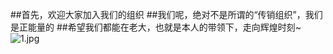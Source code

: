##首先，欢迎大家加入我们的组织
##我们呢，绝对不是所谓的“传销组织”，我们是正能量的
##希望我们都能在老大，也就是本人的带领下，走向辉煌时刻~
![1.jpg](https://upload-images.jianshu.io/upload_images/14466577-938fc912c0cd6a39.jpg?imageMogr2/auto-orient/strip%7CimageView2/2/w/1240)
